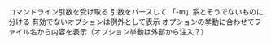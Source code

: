 コマンドライン引数を受け取る
引数をパースして 「-m」系とそうでないものに分ける
有効でないオプションは例外として表示
オプションの挙動に合わせてファイル名から内容を表示（オプション挙動は外部から注入？）
